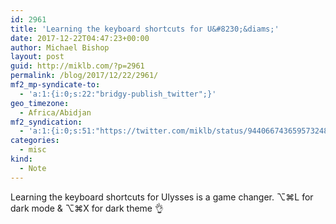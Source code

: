```yaml
---
id: 2961
title: 'Learning the keyboard shortcuts for U&#8230;&diams;'
date: 2017-12-22T04:47:23+00:00
author: Michael Bishop
layout: post
guid: http://miklb.com/?p=2961
permalink: /blog/2017/12/22/2961/
mf2_mp-syndicate-to:
  - 'a:1:{i:0;s:22:"bridgy-publish_twitter";}'
geo_timezone:
  - Africa/Abidjan
mf2_syndication:
  - 'a:1:{i:0;s:51:"https://twitter.com/miklb/status/944066743659573248";}'
categories:
  - misc
kind:
  - Note
---
```

Learning the keyboard shortcuts for Ulysses is a game changer. ⌥⌘L for dark mode & ⌥⌘X for dark theme 👌